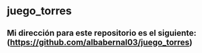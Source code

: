 # juego_torres

Mi dirección para este repositorio es el siguiente: (https://github.com/albabernal03/juego_torres)
------------------------------------------------------------------------------------------------------------------------------------------------------------------


